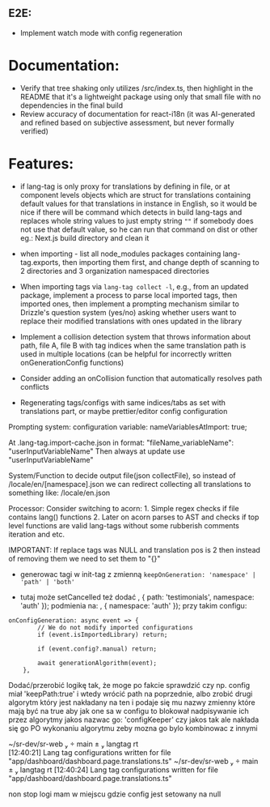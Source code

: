 
## E2E:

- Implement watch mode with config regeneration

# Documentation:

- Verify that tree shaking only utilizes /src/index.ts, then highlight in the README that it's a lightweight package using only that small file with no dependencies in the final build
- Review accuracy of documentation for react-i18n (it was AI-generated and refined based on subjective assessment, but never formally verified)

# Features:

- if lang-tag is only proxy for translations by defining in file, or at component levels
objects which are struct for translations containing default values for that translations
in instance in English, so it would be nice if there will be command which detects
in build lang-tags and replaces whole string values to just empty string `""` if somebody does
not use that default value, so he can run that command on dist or other eg.: Next.js build directory and clean it

- when importing - list all node_modules packages containing lang-tag.exports, then importing them first, and change depth of scanning to 2 directories and 3 organization namespaced directories

- When importing tags via `lang-tag collect -l`, e.g., from an updated package, implement a process to parse local imported tags, then imported ones, then implement a prompting mechanism similar to Drizzle's question system (yes/no) asking whether users want to replace their modified translations with ones updated in the library
- Implement a collision detection system that throws information about path, file A, file B with tag indices when the same translation path is used in multiple locations (can be helpful for incorrectly written onGenerationConfig functions)
- Consider adding an onCollision function that automatically resolves path conflicts
- Regenerating tags/configs with same indices/tabs as set with translations part, or maybe prettier/editor config configuration


Prompting system:
configuration variable: nameVariablesAtImport: true;

At .lang-tag.import-cache.json in format:
"fileName_variableName": "userInputVariableName"
Then always at update use "userInputVariableName"

System/Function to decide output file(json collectFile), so instead of /locale/en/[namespace].json we can redirect collecting all translations to something like: /locale/en.json 



Processor: Consider switching to acorn:
    1. Simple regex checks if file contains lang() functions
    2. Later on acorn parses to AST and checks if top level functions are valid lang-tags without some rubberish comments iteration and etc.


IMPORTANT: If replace tags was NULL and translation pos is 2 then instead of removing them we need to set them to "{}"



- generowac tagi w init-tag z zmienną `keepOnGeneration: 'namespace' | 'path' | 'both'`


- tutaj może setCancelled też dodać
, { path: 'testimonials', namespace: 'auth' });
podmienia na:
, { namespace: 'auth' });
przy takim configu: 
```
onConfigGeneration: async event => {
		// We do not modify imported configurations
		if (event.isImportedLibrary) return;

		if (event.config?.manual) return;

		await generationAlgorithm(event);
	},
```
Dodać/przerobić logikę tak, że moge po fakcie sprawdzić czy np. config miał 'keepPath:true' i wtedy wrócić path na poprzednie, 
albo zrobić drugi algorytm który jest nakładany na ten i podaje się mu nazwy zmienny które mają być na true aby jak one sa w configu to blokował nadpisywanie ich przez algorytmy
jakos nazwac go: 'configKeeper' czy jakos tak
ale nakłada się go PO wykonaniu algorytmu zeby mozna go bylo kombinowac z innymi 



~/sr-dev/sr-web   main ±  langtag rt     
[12:40:21] Lang tag configurations written for file "app/dashboard/dashboard.page.translations.ts"
~/sr-dev/sr-web   main ±  langtag rt
[12:40:24] Lang tag configurations written for file "app/dashboard/dashboard.page.translations.ts"

non stop logi mam w miejscu gdzie config jest setowany na null
